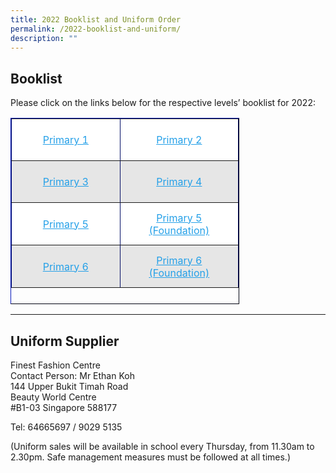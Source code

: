```yaml
---
title: 2022 Booklist and Uniform Order
permalink: /2022-booklist-and-uniform/
description: ""
---
```

**Booklist**
------------

Please click on the links below for the respective levels’ booklist for 2022:

<table border="1" style="box-sizing: inherit; border-collapse: collapse; border-spacing: 0px; max-width: 100%; height: 296px; width: 364px; border-color: rgb(3, 13, 102);"><tbody style="box-sizing: inherit;"><tr style="box-sizing: inherit; background: rgb(255, 255, 255); height: 67px;"><td style="box-sizing: inherit; padding: 5px 10px; width: 168px; text-align: center; height: 67px;"><a href="https://endeavourpri.moe.edu.sg/wp-content/uploads/2021/11/EDPS-2022-P1-1.pdf" target="_blank" rel="noopener noreferrer" style="box-sizing: inherit; background-color: transparent; transition: all 0.25s ease-in-out 0s; text-decoration: underline; color: rgb(37, 160, 232);">Primary 1</a></td><td style="box-sizing: inherit; padding: 5px 10px; width: 180px; text-align: center; height: 67px;"><a href="https://endeavourpri.moe.edu.sg/wp-content/uploads/2021/11/2022-P2-BOOK-LIST.pdf" target="_blank" rel="noopener noreferrer" style="box-sizing: inherit; background-color: transparent; transition: all 0.25s ease-in-out 0s; text-decoration: underline; color: rgb(37, 160, 232);">Primary 2</a></td></tr><tr style="box-sizing: inherit; background: rgb(230, 230, 230); height: 67px;"><td style="box-sizing: inherit; padding: 5px 10px; width: 168px; text-align: center; height: 67px;"><a href="https://endeavourpri.moe.edu.sg/wp-content/uploads/2021/11/2022-P3-BOOK-LIST.pdf" target="_blank" rel="noopener noreferrer" style="box-sizing: inherit; background-color: transparent; transition: all 0.25s ease-in-out 0s; text-decoration: underline; color: rgb(37, 160, 232);">Primary 3</a></td><td style="box-sizing: inherit; padding: 5px 10px; width: 180px; text-align: center; height: 67px;"><a href="https://endeavourpri.moe.edu.sg/wp-content/uploads/2021/11/2022-P4-BOOK-LIST.pdf" target="_blank" rel="noopener noreferrer" style="box-sizing: inherit; background-color: transparent; transition: all 0.25s ease-in-out 0s; text-decoration: underline; color: rgb(37, 160, 232);">Primary 4</a></td></tr><tr style="box-sizing: inherit; background: rgb(255, 255, 255); height: 68px;"><td style="box-sizing: inherit; padding: 5px 10px; width: 168px; text-align: center; height: 68px;"><a href="https://endeavourpri.moe.edu.sg/wp-content/uploads/2021/11/2022-P5-BOOK-LIST.pdf" target="_blank" rel="noopener noreferrer" style="box-sizing: inherit; background-color: transparent; transition: all 0.25s ease-in-out 0s; text-decoration: underline; color: rgb(37, 160, 232);">Primary 5</a></td><td style="box-sizing: inherit; padding: 5px 10px; width: 180px; text-align: center; height: 68px;"><a href="https://endeavourpri.moe.edu.sg/wp-content/uploads/2021/11/2022-P5-FDN-BOOKLIST.pdf" target="_blank" rel="noopener noreferrer" style="box-sizing: inherit; background-color: transparent; transition: all 0.25s ease-in-out 0s; text-decoration: underline; color: rgb(37, 160, 232);">Primary 5 (Foundation)</a></td></tr><tr style="box-sizing: inherit; background: rgb(230, 230, 230); height: 68px;"><td style="box-sizing: inherit; padding: 5px 10px; width: 168px; text-align: center; height: 68px;"><a href="https://endeavourpri.moe.edu.sg/wp-content/uploads/2021/11/2022-P6-BOOKLIST.pdf" target="_blank" rel="noopener noreferrer" style="box-sizing: inherit; background-color: transparent; transition: all 0.25s ease-in-out 0s; text-decoration: underline; color: rgb(37, 160, 232);">Primary 6</a></td><td style="box-sizing: inherit; padding: 5px 10px; width: 180px; text-align: center; height: 68px;"><a href="https://endeavourpri.moe.edu.sg/wp-content/uploads/2021/11/2022-P6-FDN-BOOKLIST.pdf" target="_blank" rel="noopener noreferrer" style="box-sizing: inherit; background-color: transparent; transition: all 0.25s ease-in-out 0s; text-decoration: underline; color: rgb(37, 160, 232);">Primary 6 (Foundation)</a></td></tr></tbody></table>

* * *

**Uniform Supplier**
--------------------

Finest Fashion Centre  
Contact Person: Mr Ethan Koh  
144 Upper Bukit Timah Road  
Beauty World Centre  
#B1-03 Singapore 588177

Tel: 64665697 / 9029 5135

(Uniform sales will be available in school every Thursday, from 11.30am to 2.30pm. Safe management measures must be followed at all times.)